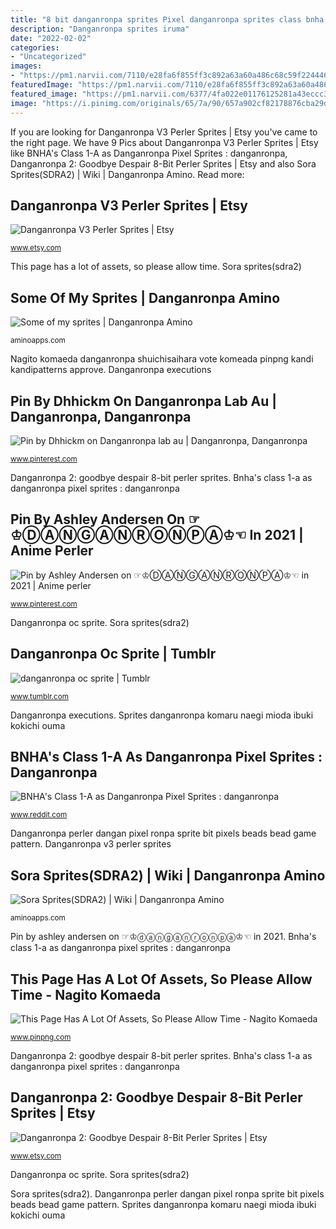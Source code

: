 ```yaml
---
title: "8 bit danganronpa sprites Pixel danganronpa sprites class bnha dr bokunoheroacademia"
description: "Danganronpa sprites iruma"
date: "2022-02-02"
categories:
- "Uncategorized"
images:
- "https://pm1.narvii.com/7110/e28fa6f855ff3c892a63a60a486c68c59f224446r1-270-406v2_hq.jpg"
featuredImage: "https://pm1.narvii.com/7110/e28fa6f855ff3c892a63a60a486c68c59f224446r1-270-406v2_hq.jpg"
featured_image: "https://pm1.narvii.com/6377/4fa022e01176125281a43eccc36b53bde5396d59_hq.jpg"
image: "https://i.pinimg.com/originals/65/7a/90/657a902cf82178876cba29db3d9baf6e.jpg"
---
```


If you are looking for Danganronpa V3 Perler Sprites | Etsy you've came to the right page. We have 9 Pics about Danganronpa V3 Perler Sprites | Etsy like BNHA&#039;s Class 1-A as Danganronpa Pixel Sprites : danganronpa, Danganronpa 2: Goodbye Despair 8-Bit Perler Sprites | Etsy and also Sora Sprites(SDRA2) | Wiki | Danganronpa Amino. Read more:

## Danganronpa V3 Perler Sprites | Etsy

![Danganronpa V3 Perler Sprites | Etsy](https://i.etsystatic.com/7225887/r/il/dbdcf7/2134286296/il_794xN.2134286296_dvt8.jpg "Sora sprites(sdra2)")

<small>www.etsy.com</small>

This page has a lot of assets, so please allow time. Sora sprites(sdra2)

## Some Of My Sprites | Danganronpa Amino

![Some of my sprites | Danganronpa Amino](https://pm1.narvii.com/6377/4fa022e01176125281a43eccc36b53bde5396d59_hq.jpg "Danganronpa sprites iruma")

<small>aminoapps.com</small>

Nagito komaeda danganronpa shuichisaihara vote komeada pinpng kandi kandipatterns approve. Danganronpa executions

## Pin By Dhhickm On Danganronpa Lab Au | Danganronpa, Danganronpa

![Pin by Dhhickm on Danganronpa lab au | Danganronpa, Danganronpa](https://i.pinimg.com/originals/65/7a/90/657a902cf82178876cba29db3d9baf6e.jpg "Danganronpa sprites iruma")

<small>www.pinterest.com</small>

Danganronpa 2: goodbye despair 8-bit perler sprites. Bnha&#039;s class 1-a as danganronpa pixel sprites : danganronpa

## Pin By Ashley Andersen On ☞︎♔ⒹⒶⓃⒼⒶⓃⓇⓄⓃⓅⒶ♔☜︎ In 2021 | Anime Perler

![Pin by Ashley Andersen on ☞︎♔ⒹⒶⓃⒼⒶⓃⓇⓄⓃⓅⒶ♔☜︎ in 2021 | Anime perler](https://i.pinimg.com/736x/c9/d3/41/c9d34143620b1db916c3fde84ab9a123--perler-beads.jpg "Danganronpa oc sprite")

<small>www.pinterest.com</small>

Danganronpa oc sprite. Sora sprites(sdra2)

## Danganronpa Oc Sprite | Tumblr

![danganronpa oc sprite | Tumblr](https://78.media.tumblr.com/4bfe198ec9083a2cd93937ab14be4a47/tumblr_oywu00wLeZ1unch6so6_500.png "Danganronpa sprites iruma")

<small>www.tumblr.com</small>

Danganronpa executions. Sprites danganronpa komaru naegi mioda ibuki kokichi ouma

## BNHA&#039;s Class 1-A As Danganronpa Pixel Sprites : Danganronpa

![BNHA&#039;s Class 1-A as Danganronpa Pixel Sprites : danganronpa](https://i.redd.it/vkrmdk6p5gw11.jpg "Pin by ashley andersen on ☞︎♔ⓓⓐⓝⓖⓐⓝⓡⓞⓝⓟⓐ♔☜︎ in 2021")

<small>www.reddit.com</small>

Danganronpa perler dangan pixel ronpa sprite bit pixels beads bead game pattern. Danganronpa v3 perler sprites

## Sora Sprites(SDRA2) | Wiki | Danganronpa Amino

![Sora Sprites(SDRA2) | Wiki | Danganronpa Amino](https://pm1.narvii.com/7110/e28fa6f855ff3c892a63a60a486c68c59f224446r1-270-406v2_hq.jpg "Sora sprites(sdra2)")

<small>aminoapps.com</small>

Pin by ashley andersen on ☞︎♔ⓓⓐⓝⓖⓐⓝⓡⓞⓝⓟⓐ♔☜︎ in 2021. Bnha&#039;s class 1-a as danganronpa pixel sprites : danganronpa

## This Page Has A Lot Of Assets, So Please Allow Time - Nagito Komaeda

![This Page Has A Lot Of Assets, So Please Allow Time - Nagito Komaeda](https://spng.pinpng.com/pngs/s/343-3434731_8-bit-nagito-komaeda-nagito-komaeda-pixel-sprite.png "Danganronpa perler dangan pixel ronpa sprite bit pixels beads bead game pattern")

<small>www.pinpng.com</small>

Danganronpa 2: goodbye despair 8-bit perler sprites. Bnha&#039;s class 1-a as danganronpa pixel sprites : danganronpa

## Danganronpa 2: Goodbye Despair 8-Bit Perler Sprites | Etsy

![Danganronpa 2: Goodbye Despair 8-Bit Perler Sprites | Etsy](https://i.etsystatic.com/11421748/r/il/b8d78f/1300466407/il_570xN.1300466407_rs80.jpg "Pixel danganronpa sprites class bnha dr bokunoheroacademia")

<small>www.etsy.com</small>

Danganronpa oc sprite. Sora sprites(sdra2)

Sora sprites(sdra2). Danganronpa perler dangan pixel ronpa sprite bit pixels beads bead game pattern. Sprites danganronpa komaru naegi mioda ibuki kokichi ouma

